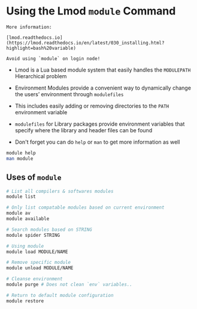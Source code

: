 # Using the Lmod `module` Command

```{margin}
More information:

[lmod.readthedocs.io](https://lmod.readthedocs.io/en/latest/030_installing.html?highlight=bash%20variable)

Avoid using `module` on login node!
```

- Lmod is a Lua based module system that easily handles the `MODULEPATH` Hierarchical problem
  
- Environment Modules provide a convenient way to dynamically change the users’ environment through `modulefiles`

- This includes easily adding or removing directories to the `PATH` environment variable

- `modulefiles` for Library packages provide environment variables that specify where the library and header files can be found

- Don't forget you can do `help` or `man` to get more information as well
  
```bash
module help 
man module 
```

## Uses of `module`

```bash
# List all compilers & softwares modules
module list     

# Only list compatable modules based on current environment 
module av       
module available 

# Search modules based on STRING 
module spider STRING

# Using module
module load MODULE/NAME

# Remove specific module
module unload MODULE/NAME

# Cleanse environment
module purge # Does not clean `env` variables..

# Return to default module configuration
module restore
```


